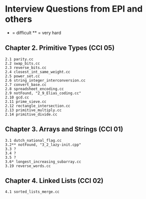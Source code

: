# Interview Questions from EPI and others
* = difficult
** = very hard

## Chapter 2. Primitive Types (CCI 05)
    2.1 parity.cc
    2.2 swap_bits.cc
    2.3 reverse_bits.cc
    2.4 closest_int_same_weight.cc
    2.5 power_set.cc
    2.6 string_integer_interconversion.cc
    2.7 convert_base.cc
    2.8 spreadsheet_encoding.cc
    2.9 notFound, "2_9_Elias_coding.cc"  
    2.10 gcd.cc
    2.11 prime_sieve.cc
    2.12 rectangle_intersection.cc
    2.13 primitive_multiply.cc
    2.14 primitive_divide.cc


## Chapter 3. Arrays and Strings (CCI 01)
    3.1 dutch_national_flag.cc
    3.2** notFound, "3_2_lazy-init.cpp"
    3.3 ?
    3.4 ?
    3.5 ?
    3.6* longest_increasing_subarray.cc
    3.19 reverse_words.cc

## Chapter 4. Linked Lists (CCI 02)
    4.1 sorted_lists_merge.cc

